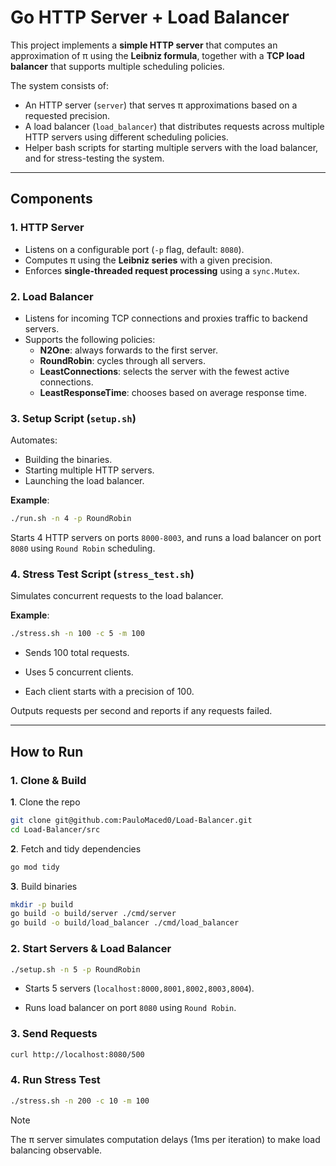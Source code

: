 # Go HTTP Server + Load Balancer

This project implements a **simple HTTP server** that computes an approximation of π using the **Leibniz formula**, together with a **TCP load balancer** that supports multiple scheduling policies.

The system consists of:
- An HTTP server (`server`) that serves π approximations based on a requested precision.
- A load balancer (`load_balancer`) that distributes requests across multiple HTTP servers using different scheduling policies.
- Helper bash scripts for starting multiple servers with the load balancer, and for stress-testing the system.

---

## Components

### 1. HTTP Server

- Listens on a configurable port (`-p` flag, default: `8080`).
- Computes π using the **Leibniz series** with a given precision.
- Enforces **single-threaded request processing** using a `sync.Mutex`.

### 2. Load Balancer 

- Listens for incoming TCP connections and proxies traffic to backend servers.
- Supports the following policies:
    - **N2One**: always forwards to the first server.
    - **RoundRobin**: cycles through all servers.
    - **LeastConnections**: selects the server with the fewest active connections.
    - **LeastResponseTime**: chooses based on average response time.
    
### 3. Setup Script (`setup.sh`)

Automates:

- Building the binaries.
- Starting multiple HTTP servers.
- Launching the load balancer.

**Example**:

```bash
./run.sh -n 4 -p RoundRobin
```

Starts 4 HTTP servers on ports `8000-8003`, and runs a load balancer on port `8080` using `Round Robin` scheduling.

### 4. Stress Test Script (`stress_test.sh`)

Simulates concurrent requests to the load balancer.

**Example**:

```bash
./stress.sh -n 100 -c 5 -m 100
```

- Sends 100 total requests.

- Uses 5 concurrent clients.

- Each client starts with a precision of 100.

Outputs requests per second and reports if any requests failed.

---

## How to Run

### 1. Clone & Build

**1**. Clone the repo

```bash
git clone git@github.com:PauloMaced0/Load-Balancer.git
cd Load-Balancer/src 
```

**2**. Fetch and tidy dependencies

```bash
go mod tidy
```

**3**. Build binaries

```bash
mkdir -p build 
go build -o build/server ./cmd/server
go build -o build/load_balancer ./cmd/load_balancer
```

### 2. Start Servers & Load Balancer

```bash
./setup.sh -n 5 -p RoundRobin 
```

- Starts 5 servers (`localhost:8000,8001,8002,8003,8004`).

- Runs load balancer on port `8080` using `Round Robin`.

### 3. Send Requests

```bash
curl http://localhost:8080/500
```

### 4. Run Stress Test

```bash
./stress.sh -n 200 -c 10 -m 100
```

> [!NOTE]
> The π server simulates computation delays (1ms per iteration) to make load balancing observable.
